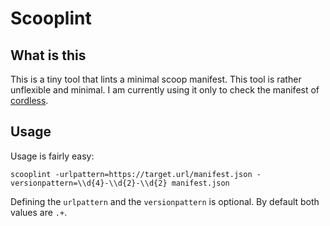 # Scooplint

## What is this

This is a tiny tool that lints a minimal scoop manifest. This tool is rather
unflexible and minimal. I am currently using it only to check the manifest of
[cordless](https://github.com/Bios-Marcel/cordless).

## Usage

Usage is fairly easy:

```shell
scooplint -urlpattern=https://target.url/manifest.json -versionpattern=\\d{4}-\\d{2}-\\d{2} manifest.json
```

Defining the `urlpattern` and the `versionpattern` is optional. By default
both values are `.+`.